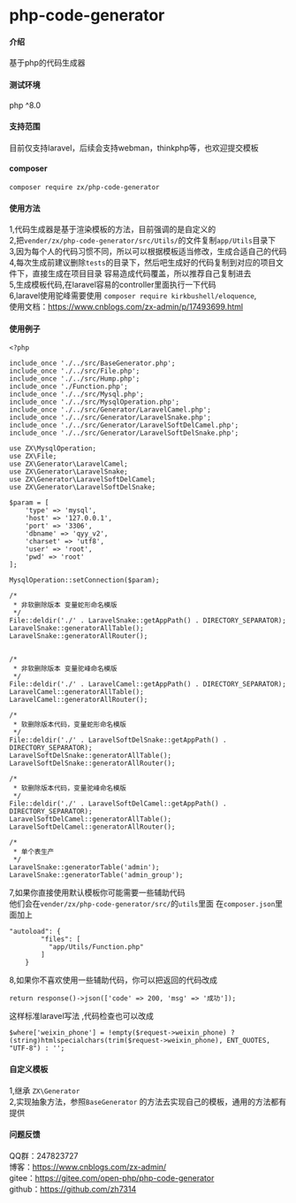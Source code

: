 # php-code-generator

#### 介绍
基于php的代码生成器

#### 测试环境
php ^8.0

#### 支持范围
目前仅支持laravel，后续会支持webman，thinkphp等，也欢迎提交模板

#### composer
```
composer require zx/php-code-generator
```

#### 使用方法
1,代码生成器是基于渲染模板的方法，目前强调的是自定义的   
2,把`vender/zx/php-code-generator/src/Utils/`的文件复制`app/Utils`目录下  
3,因为每个人的代码习惯不同，所以可以根据模板适当修改，生成合适自己的代码  
4,每次生成前建议删除`tests`的目录下，然后吧生成好的代码复制到对应的项目文件下，直接生成在项目目录
容易造成代码覆盖，所以推荐自己复制进去   
5,生成模板代码,在laravel容易的controller里面执行一下代码  
6,laravel使用驼峰需要使用 `composer require kirkbushell/eloquence`,  
使用文档：https://www.cnblogs.com/zx-admin/p/17493699.html

#### 使用例子
```
<?php

include_once './../src/BaseGenerator.php';
include_once './../src/File.php';
include_once './../src/Hump.php';
include_once './Function.php';
include_once './../src/Mysql.php';
include_once './../src/MysqlOperation.php';
include_once './../src/Generator/LaravelCamel.php';
include_once './../src/Generator/LaravelSnake.php';
include_once './../src/Generator/LaravelSoftDelCamel.php';
include_once './../src/Generator/LaravelSoftDelSnake.php';

use ZX\MysqlOperation;
use ZX\File;
use ZX\Generator\LaravelCamel;
use ZX\Generator\LaravelSnake;
use ZX\Generator\LaravelSoftDelCamel;
use ZX\Generator\LaravelSoftDelSnake;

$param = [
    'type' => 'mysql',
    'host' => '127.0.0.1',
    'port' => '3306',
    'dbname' => 'qyy_v2',
    'charset' => 'utf8',
    'user' => 'root',
    'pwd' => 'root'
];

MysqlOperation::setConnection($param);

/*
 * 非软删除版本 变量蛇形命名模版
 */
File::deldir('./' . LaravelSnake::getAppPath() . DIRECTORY_SEPARATOR);
LaravelSnake::generatorAllTable();
LaravelSnake::generatorAllRouter();


/*
 * 非软删除版本 变量驼峰命名模版
 */
File::deldir('./' . LaravelCamel::getAppPath() . DIRECTORY_SEPARATOR);
LaravelCamel::generatorAllTable();
LaravelCamel::generatorAllRouter();

/*
 * 软删除版本代码，变量蛇形命名模版
 */
File::deldir('./' . LaravelSoftDelSnake::getAppPath() . DIRECTORY_SEPARATOR);
LaravelSoftDelSnake::generatorAllTable();
LaravelSoftDelSnake::generatorAllRouter();

/*
 * 软删除版本代码，变量驼峰命名模版
 */
File::deldir('./' . LaravelSoftDelCamel::getAppPath() . DIRECTORY_SEPARATOR);
LaravelSoftDelCamel::generatorAllTable();
LaravelSoftDelCamel::generatorAllRouter();

/*
 * 单个表生产
 */
LaravelSnake::generatorTable('admin');
LaravelSnake::generatorTable('admin_group');
```

7,如果你直接使用默认模板你可能需要一些辅助代码   
他们会在`vender/zx/php-code-generator/src/`的`utils`里面
在`composer.json`里面加上   
```
"autoload": {
        "files": [
          "app/Utils/Function.php"
        ]
    }
```
8,如果你不喜欢使用一些辅助代码，你可以把返回的代码改成
```
return response()->json(['code' => 200, 'msg' => '成功']);
```
这样标准laravel写法 ,代码检查也可以改成
```
$where['weixin_phone'] = !empty($request->weixin_phone) ? (string)htmlspecialchars(trim($request->weixin_phone), ENT_QUOTES, "UTF-8") : '';
```
#### 自定义模板
1,继承 `ZX\Generator`  
2,实现抽象方法，参照`BaseGenerator` 的方法去实现自己的模板，通用的方法都有提供

#### 问题反馈
QQ群：247823727  
博客：https://www.cnblogs.com/zx-admin/   
gitee：https://gitee.com/open-php/php-code-generator   
github：https://github.com/zh7314
